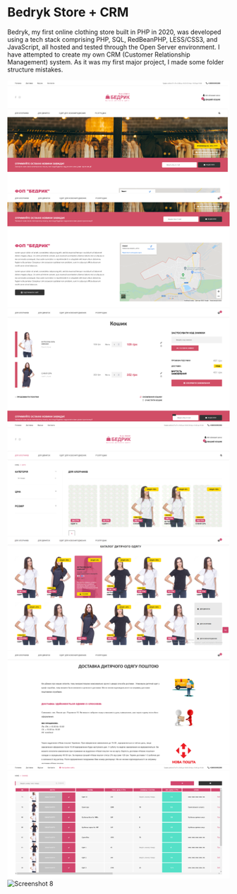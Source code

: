 # Bedryk Store + CRM

Bedryk, my first online clothing store built in PHP in 2020, was developed using a tech stack comprising PHP, SQL, RedBeanPHP, LESS/CSS3, and JavaScript, all hosted and tested through the Open Server environment. I have attempted to create my own CRM (Customer Relationship Management) system. As it was my first major project, I made some folder structure mistakes.
</br></br>
![Screenshot 1](img_block/2.png)
![Screenshot 2](img_block/3.png)
![Screenshot 3](img_block/7.png)
![Screenshot 4](img_block/4.png)
![Screenshot 5](img_block/1.png)
![Screenshot 6](img_block/5.png)
![Screenshot 7](img_block/8.png)
![Screenshot 8](img_block/6.png)
